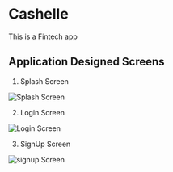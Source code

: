 # Cashelle 
This is a Fintech app

## Application Designed Screens

1. Splash Screen
   
![Splash Screen](https://github.com/user-attachments/assets/e172d963-f6ef-4855-b6f4-fb5e2b9940d8)

2. Login Screen

![Login Screen](https://github.com/user-attachments/assets/9e8fe74d-2a46-4161-be3c-3b9e1cf21472)

3. SignUp Screen

![signup Screen](https://github.com/user-attachments/assets/4f0e29ff-f604-4d1e-b23a-22daf24314b4)
